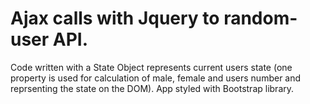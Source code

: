 # Ajax calls with Jquery to random-user API. 
Code written with a State Object represents current users state (one property is used for calculation of male, female and users number and reprsenting the state on the DOM). App styled with Bootstrap library.
